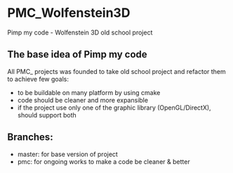 # PMC_Wolfenstein3D
Pimp my code - Wolfenstein 3D old school project

## The base idea of Pimp my code
All PMC_ projects was founded to take old school project and refactor them to achieve few goals:
 - to be buildable on many platform by using cmake
 - code should be cleaner and more expansible
 - if the project use only one of the graphic library (OpenGL/DirectX), should support both

## Branches:
 - master: for base version of project
 - pmc: for ongoing works to make a code be cleaner & better
